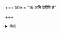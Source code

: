+++
title = "16 अभि प्रेहीति तं"

+++

<details><summary>थिते</summary>

अभि प्रेहीति तं राजाभ्येति १६
</details>
